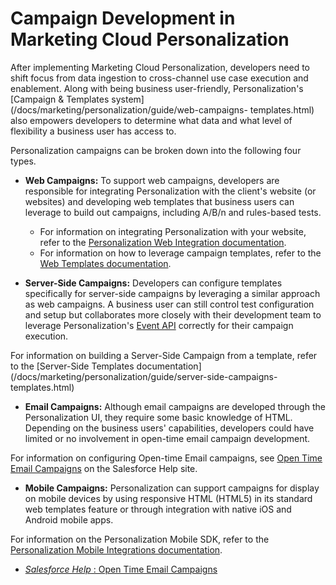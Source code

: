 # Campaign Development in Marketing Cloud Personalization

After implementing Marketing Cloud Personalization, developers need to shift
focus from data ingestion to cross-channel use case execution and enablement.
Along with being business user-friendly, Personalization's [Campaign &
Templates system](/docs/marketing/personalization/guide/web-campaigns-
templates.html) also empowers developers to determine what data and what level
of flexibility a business user has access to.

Personalization campaigns can be broken down into the following four types.

  * **Web Campaigns:** To support web campaigns, developers are responsible for integrating Personalization with the client's website (or websites) and developing web templates that business users can leverage to build out campaigns, including A/B/n and rules-based tests.

    * For information on integrating Personalization with your website, refer to the [Personalization Web Integration documentation](/docs/marketing/personalization/guide/web-integration.html).
    * For information on how to leverage campaign templates, refer to the [Web Templates documentation](/docs/marketing/personalization/guide/web-campaigns-templates.html).

  * **Server-Side Campaigns:** Developers can configure templates specifically for server-side campaigns by leveraging a similar approach as web campaigns. A business user can still control test configuration and setup but collaborates more closely with their development team to leverage Personalization's [Event API](/docs/marketing/personalization/guide/event-api.html) correctly for their campaign execution.

For information on building a Server-Side Campaign from a template, refer to
the [Server-Side Templates
documentation](/docs/marketing/personalization/guide/server-side-campaigns-
templates.html)

  * **Email Campaigns:** Although email campaigns are developed through the Personalization UI, they require some basic knowledge of HTML. Depending on the business users' capabilities, developers could have limited or no involvement in open-time email campaign development.

For information on configuring Open-time Email campaigns, see [Open Time Email
Campaigns](https://help.salesforce.com/s/articleView?id=sf.mc_pers_email_campaign.htm)
on the Salesforce Help site.

  * **Mobile Campaigns:** Personalization can support campaigns for display on mobile devices by using responsive HTML (HTML5) in its standard web templates feature or through integration with native iOS and Android mobile apps.

For information on the Personalization Mobile SDK, refer to the
[Personalization Mobile Integrations
documentation](/docs/marketing/personalization/guide/mobile-integration.html).

  * [_Salesforce Help_ : Open Time Email Campaigns](https://help.salesforce.com/s/articleView?id=sf.mc_pers_email_campaign.htm)

